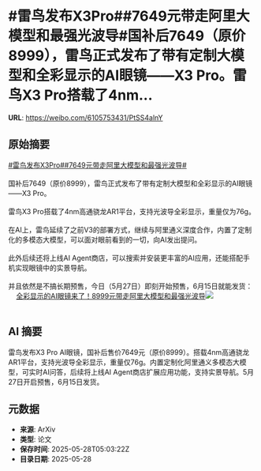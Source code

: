 # #雷鸟发布X3Pro##7649元带走阿里大模型和最强光波导#国补后7649（原价8999），雷鸟正式发布了带有定制大模型和全彩显示的AI眼镜——X3 Pro。雷鸟X3 Pro搭载了4nm...

**URL**: https://weibo.com/6105753431/PtSS4alnY

## 原始摘要

<a href="https://m.weibo.cn/search?containerid=231522type%3D1%26t%3D10%26q%3D%23%E9%9B%B7%E9%B8%9F%E5%8F%91%E5%B8%83X3Pro%23&amp;extparam=%23%E9%9B%B7%E9%B8%9F%E5%8F%91%E5%B8%83X3Pro%23" data-hide=""><span class="surl-text">#雷鸟发布X3Pro#</span></a><a href="https://m.weibo.cn/search?containerid=231522type%3D1%26t%3D10%26q%3D%237649%E5%85%83%E5%B8%A6%E8%B5%B0%E9%98%BF%E9%87%8C%E5%A4%A7%E6%A8%A1%E5%9E%8B%E5%92%8C%E6%9C%80%E5%BC%BA%E5%85%89%E6%B3%A2%E5%AF%BC%23&amp;extparam=%237649%E5%85%83%E5%B8%A6%E8%B5%B0%E9%98%BF%E9%87%8C%E5%A4%A7%E6%A8%A1%E5%9E%8B%E5%92%8C%E6%9C%80%E5%BC%BA%E5%85%89%E6%B3%A2%E5%AF%BC%23" data-hide=""><span class="surl-text">#7649元带走阿里大模型和最强光波导#</span></a><br><br>国补后7649（原价8999），雷鸟正式发布了带有定制大模型和全彩显示的AI眼镜——X3 Pro。<br><br>雷鸟X3 Pro搭载了4nm高通骁龙AR1平台，支持光波导全彩显示，重量仅为76g。<br><br>在AI上，雷鸟延续了之前V3的部署方式，继续与阿里通义深度合作，内置了定制化的多模态大模型，可以面对眼前看到的一切，向AI发出提问。<br><br>此外后续还将上线AI Agent商店，可以搜索并安装更丰富的AI应用，还能搭配手机实现眼镜中的实景导航。<br><br>并且依然是不搞长期预售，今日（5月27日）即刻开始预售，6月15日就能发货：<a href="https://weibo.cn/sinaurl?u=https%3A%2F%2Fmp.weixin.qq.com%2Fs%2Fi0nJLIsqQjuzxm5gDxhYcA" data-hide=""><span class="url-icon"><img style="width: 1rem;height: 1rem" src="https://h5.sinaimg.cn/upload/2015/09/25/3/timeline_card_small_web_default.png" referrerpolicy="no-referrer"></span><span class="surl-text">全彩显示的AI眼镜来了！8999元带走阿里大模型和最强光波导</span></a><img style="" src="https://tvax2.sinaimg.cn/large/006Fd7o3ly1i1v013xodoj30zk0h5jzc.jpg" referrerpolicy="no-referrer"><br><br>

## AI 摘要

雷鸟发布X3 Pro AI眼镜，国补后售价7649元（原价8999）。搭载4nm高通骁龙AR1平台，支持光波导全彩显示，重量仅76g。内置定制化阿里通义多模态大模型，可实时AI问答，后续将上线AI Agent商店扩展应用功能，支持实景导航。5月27日开启预售，6月15日发货。

## 元数据

- **来源**: ArXiv
- **类型**: 论文
- **保存时间**: 2025-05-28T05:03:22Z
- **目录日期**: 2025-05-28
